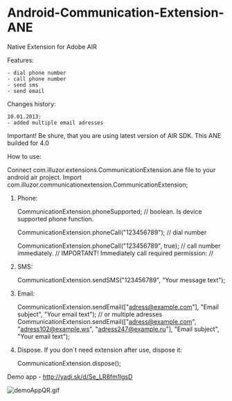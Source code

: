 Android-Communication-Extension-ANE
===================================
Native Extension for Adobe AIR

Features:

	- dial phone number
	- call phone number
	- send sms
	- send email
	
Changes history:

	10.01.2013:
	- added multiple email adresses
	
Important! Be shure, that you are using latest version of AIR SDK. This ANE builded for 4.0
	
How to use:

Connect com.illuzor.extensions.CommunicationExtension.ane file to your android air project.
Import com.illuzor.communicationextension.CommunicationExtension;

1) Phone:

	CommunicationExtension.phoneSupported; // boolean. Is device supported phone function.
	
	CommunicationExtension.phoneCall("123456789"); // dial number
	
	CommunicationExtension.phoneCall("123456789", true); // call number immediately.
	// IMPORTANT! Immediately call required permission:
	// <uses-permission android:name="android.permission.CALL_PHONE" />
	
	
2) SMS:

	CommunicationExtension.sendSMS("123456789", "Your message text");
	
3) Email:

	CommunicationExtension.sendEmail(["adress@example.com"], "Email subject", "Your email text");
	// or multiple adresses
	CommunicationExtension.sendEmail(["adress@example.com", "adress102@example.ws", "adress247@example.ru"], "Email subject", "Your email text");
	
4) Dispose. If you don`t need extension after use, dispose it:

	CommunicationExtension.dispose();
	
Demo app - http://yadi.sk/d/Se_LR8fm1lgsD

![demoAppQR.gif](http://download.illuzor.com/images/github/ane/demoAppQR.gif)